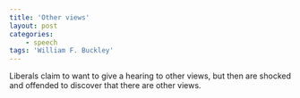 ```yaml
---
title: 'Other views'
layout: post
categories:
    - speech
tags: 'William F. Buckley'
---
```


Liberals claim to want to give a hearing to other views, but then are shocked and offended to discover that there are other views.